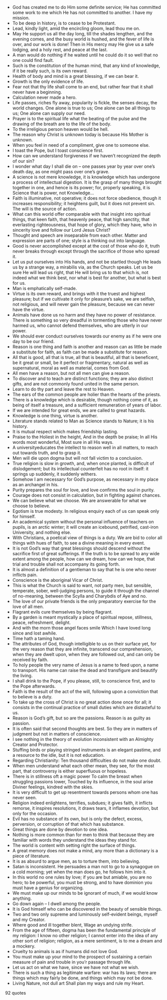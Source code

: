  - God has created me to do Him some definite service; He has committed some work to me which He has not committed to another. I have my mission.
 - To be deep in history, is to cease to be Protestant.
 - Lead, kindly light, amid the encircling gloom, lead thou me on.
 - May He support us all the day long, till the shades lengthen, and the evening comes, and the busy world is hushed, and the fever of life is over, and our work is done! Then in His mercy may He give us a safe lodging, and a holy rest, and peace at the last.
 - A man would do nothing if he waited until he could do it so well that no one could find fault.
 - Such is the constitution of the human mind, that any kind of knowledge, if it be really such, is its own reward.
 - Health of body and mind is a great blessing, if we can bear it.
 - Growth is the only evidence of life.
 - Fear not that thy life shall come to an end, but rather fear that it shall never have a beginning.
 - Calculation never made a hero.
 - Life passes, riches fly away, popularity is fickle, the senses decay, the world changes. One alone is true to us; One alone can be all things to us; One alone can supply our need.
 - Prayer is to the spiritual life what the beating of the pulse and the drawing of the breath are to the life of the body.
 - To the irreligious person heaven would be hell.
 - The reason why Christ is unknown today is because His Mother is unknown.
 - When you feel in need of a compliment, give one to someone else.
 - I toast the Pope, but I toast conscience first.
 - How can we understand forgiveness if we haven’t recognized the depth of our sin?
 - I wonder what day I shall die on – one passes year by year over one’s death day, as one might pass over one’s grave.
 - A science is not mere knowledge, it is knowledge which has undergone a process of intellectual digestion. It is the grasp of many things brought together in one, and hence is its power; for, properly speaking, it is Science that is power, not Knowledge...
 - Faith is illuminative, not operative; it does not force obedience, though it increases responsibility; it heightens guilt, but it does not prevent sin. The will is the source of action.
 - What can this world offer comparable with that insight into spiritual things, that keen faith, that heavenly peace, that high sanctity, that everlasting righteousness, that hope of glory, which they have, who in sincerity love and follow our Lord Jesus Christ?
 - Thought and speech are inseparable from each other. Matter and expression are parts of one; style is a thinking out into language.
 - Good is never accomplished except at the cost of those who do it, truth never breaks through except through the sacrifice of those who spread it.
 - Let us put ourselves into His hands, and not be startled though He leads us by a strange way, a mirabilis via, as the Church speaks. Let us be sure He will lead us right, that He will bring us to that which is, not indeed what we think best, nor what is best for another, but what is best for us.
 - Man is emphatically self-made.
 - Virtue is its own reward, and brings with it the truest and highest pleasure; but if we cultivate it only for pleasure’s sake, we are selfish, not religious, and will never gain the pleasure, because we can never have the virtue.
 - Animals have done us no harm and they have no power of resistance. There is something so very dreadful in tormenting those who have never harmed us, who cannot defend themselves, who are utterly in our power.
 - We should ever conduct ourselves towards our enemy as if he were one day to be our friend.
 - Reason is one thing and faith is another and reason can as little be made a substitute for faith, as faith can be made a substitute for reason.
 - All that is good, all that is true, all that is beautiful, all that is beneficent, be it great or small, be it perfect or fragmentary, natural as well as supernatural, moral as well as material, comes from God.
 - All men have a reason, but not all men can give a reason.
 - To discover and to teach are distinct functions; they are also distinct gifts, and are not commonly found united in the same person.
 - Learn to do thy part and leave the rest to Heaven.
 - The ears of the common people are holier than the hearts of the priests.
 - There is a knowledge which is desirable, though nothing come of it, as being of itself a treasure, and a sufficient remuneration of years of labor.
 - If we are intended for great ends, we are called to great hazards.
 - Knowledge is one thing, virtue is another.
 - Literature stands related to Man as Science stands to Nature; it is his history.
 - It is mutual respect which makes friendship lasting.
 - Praise to the Holiest in the height, And in the depth be praise; In all His words most wonderful, Most sure in all His ways.
 - A universityeducates the intellect to reason well in all matters, to reach out towards truth, and to grasp it.
 - Men will die upon dogma but will not fall victim to a conclusion.
 - True religion is slow in growth, and, when once planted, is difficult of dislodgement; but its intellectual counterfeit has no root in itself: it springs up suddenly, it suddenly withers.
 - Somehow I am necessary for God’s purpose, as necessary in my place as an archangel in his.
 - Purity prepares the soul for love, and love confirms the soul in purity.
 - Courage does not consist in calculation, but in fighting against chances.
 - We can believe what we choose. We are answerable for what we choose to believe.
 - Egotism is true modesty. In religious enquiry each of us can speak only for himself.
 - An academical system without the personal influence of teachers on pupils, is an arctic winter; it will create an icebound, petrified, cast-iron University, and nothing else.
 - With Christians, a poetical view of things is a duty. We are bid to color all things with hues of faith, to see a divine meaning in every event.
 - It is not God’s way that great blessings should descend without the sacrifice first of great sufferings. If the truth is to be spread to any wide extent among the people, how can we dream, how can we hope, that trial and trouble shall not accompany its going forth.
 - It is almost a definition of a gentleman to say that he is one who never inflicts pain.
 - Conscience is the aboriginal Vicar of Christ.
 - This is what the Church is said to want, not party men, but sensible, temperate, sober, well-judging persons, to guide it through the channel of no-meaning, between the Scylla and Charybdis of Aye and no.
 - The love of our private friends is the only preparatory exercise for the love of all men.
 - Flagrant evils cure themselves by being flagrant.
 - By a garden is meant mystically a place of spiritual repose, stillness, peace, refreshment, delight.
 - And with the morn those angel faces smile Which I have loved long since and lost awhile.
 - Time hath a taming hand.
 - The attributes of God, though intelligible to us on their surface yet, for the very reason that they are infinite, transcend our comprehension, when they are dwelt upon, when they are followed out, and can only be received by faith.
 - To holy people the very name of Jesus is a name to feed upon, a name to transport. His name can raise the dead and transfigure and beautify the living.
 - I shall drink to the Pope, if you please, still, to conscience first, and to the Pope afterwards.
 - Faith is the result of the act of the will, following upon a conviction that to believe is a duty.
 - To take up the cross of Christ is no great action done once for all; it consists in the continual practice of small duties which are distasteful to us.
 - Reason is God’s gift, but so are the passions. Reason is as guilty as passion.
 - It is often said that second thoughts are best. So they are in matters of judgment but not in matters of conscience.
 - I see nothing in the theory of evolution inconsistent with an Almighty Creator and Protector.
 - Stuffing birds or playing stringed instruments is an elegant pastime, and a resource to the idle, but it is not education.
 - Regarding Christianity: Ten thousand difficulties do not make one doubt.
 - When men understand what each other mean, they see, for the most part, that controversy is either superfluous or hopeless.
 - There is in stillness oft a magic power To calm the breast when struggling passions lower, Touched by its influence, in the soul arise Diviner feelings, kindred with the skies.
 - It is very difficult to get up resentment towards persons whom one has never seen.
 - Religion indeed enlightens, terrifies, subdues; it gives faith, it inflicts remorse, it inspires resolutions, it draws tears, it inflames devotion, but only for the occasion.
 - Evil has no substance of its own, but is only the defect, excess, perversion, or corruption of that which has substance.
 - Great things are done by devotion to one idea.
 - Nothing is more common than for men to think that because they are familiar with words they understand the ideas they stand for.
 - The world is content with setting right the surface of things.
 - A great memory does not make a mind, any more than a dictionary is a piece of literature.
 - It is as absurd to argue men, as to torture them, into believing.
 - Satan is inconsistent. He persuades a man not to go to a synagogue on a cold morning; yet when the man does go, he follows him into it.
 - In this world no one rules by love; if you are but amiable, you are no hero; to be powerful, you must be strong, and to have dominion you must have a genius for organizing.
 - We must make up our minds to be ignorant of much, if we would know anything.
 - Go down again – I dwell among the people.
 - It is God himself who can be discovered in the beauty of sensible things.
 - Two and two only supreme and luminously self-evident beings, myself and my Creator.
 - Where good and ill together blent, Wage an undying strife.
 - From the age of fifteen, dogma has been the fundamental principle of my religion: I know no other religion; I cannot enter into the idea of any other sort of religion; religion, as a mere sentiment, is to me a dream and a mockery.
 - Cruelty to animals is as if humans did not love God.
 - You must make up your mind to the prospect of sustaining a certain measure of pain and trouble in you’r passage through life.
 - Let us act on what we have, since we have not what we wish.
 - There is such a thing as legitimate warfare: war has its laws; there are things which may fairly be done, and things which may not be done.
 - Living Nature, not dull art Shall plan my ways and rule my Heart.

92 quotes